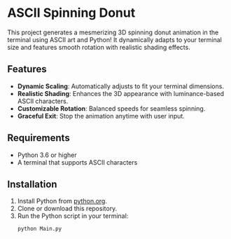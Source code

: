 # ASCII Spinning Donut

This project generates a mesmerizing 3D spinning donut animation in the terminal using ASCII art and Python! It dynamically adapts to your terminal size and features smooth rotation with realistic shading effects.

## Features
- **Dynamic Scaling**: Automatically adjusts to fit your terminal dimensions.
- **Realistic Shading**: Enhances the 3D appearance with luminance-based ASCII characters.
- **Customizable Rotation**: Balanced speeds for seamless spinning.
- **Graceful Exit**: Stop the animation anytime with user input.

## Requirements
- Python 3.6 or higher
- A terminal that supports ASCII characters

## Installation
1. Install Python from [python.org](https://www.python.org/).
2. Clone or download this repository.
3. Run the Python script in your terminal:
   ```bash
   python Main.py

